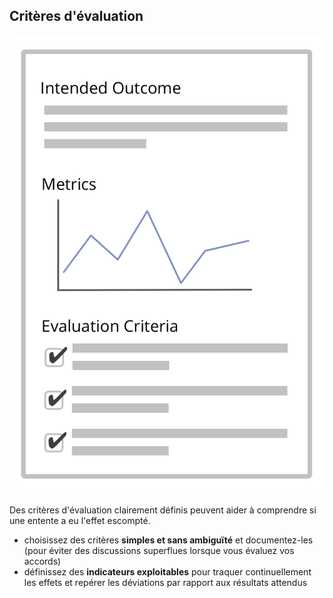 ## Critères d'évaluation

![right,fit](img/templates/outcome-and-criteria.png)

Des critères d'évaluation clairement définis peuvent aider à comprendre si une entente a eu l'effet escompté.

- choisissez des critères **simples et sans ambiguïté** et documentez-les (pour éviter des discussions superflues lorsque vous évaluez vos accords)
- définissez des **indicateurs exploitables** pour traquer continuellement les effets et repérer les déviations par rapport aux résultats attendus